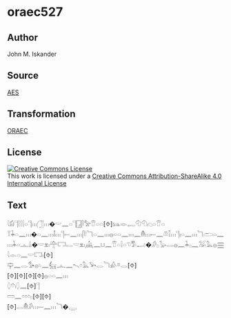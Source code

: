 # oraec527

## Author

John M. Iskander

## Source

[AES](https://github.com/simondschweitzer/aes)

## Transformation

[ORAEC](https://oraec.github.io/)

## License

<a rel="license" href="http://creativecommons.org/licenses/by-sa/4.0/"><img alt="Creative Commons License" style="border-width:0" src="https://i.creativecommons.org/l/by-sa/4.0/88x31.png" /></a><br />This work is licensed under a <a rel="license" href="http://creativecommons.org/licenses/by-sa/4.0/">Creative Commons Attribution-ShareAlike 4.0 International License</a>

## Text

𓇋𓀁𓊹𓍛𓍛𓍛𓏏𓊹𓏥𓃂𓏥�𓎟𓈖𓏏𓊹𓉗𓋴𓅡𓎰𓏏𓏏[⯑]𓃬𓁺𓉻𓄇𓄇𓏤𓆇𓏏𓎰𓏏<br>
𓎝𓇓𓏏𓈖𓏥�𓏏𓈖𓏥𓄤𓏥𓊹𓍿𓈖𓏥𓋴𓎗𓆓𓏏𓈖𓏥𓐍𓏏𓏏𓈖𓏥𓈖𓄟𓏥𓍿𓈖𓌨𓎿𓏥𓊹𓏤𓏏𓈖𓏥𓆓𓂧𓏏𓈖𓏥𓇓𓏏𓊵𓏙�𓎟𓁷𓏤𓊯𓉐𓂋𓎟𓁷𓏤𓊲𓈖𓂓𓈖𓎰𓏏𓍛𓏏𓌆𓀄𓂝�𓀔𓊪𓅭𓂋𓐍𓈖𓇓𓊪𓈖𓅮𓅓𓐍𓈗𓇋𓁹𓏏𓈖𓎟𓉐𓏤[⯑]<br>
𓊡𓈖𓂋𓅜𓐍𓄼𓈖𓃶𓂜𓈖𓍇𓏌𓅓𓅨𓂋𓆓𓀉𓎼𓂋[⯑]<br>
[⯑][⯑][⯑][⯑]𓐍𓏏𓏏𓈖𓏥<br>
𓆭𓄣𓏤𓆭𓈖[⯑]𓊹<br>
𓏠𓈖𓏌𓏌𓏌𓊪[⯑][⯑]<br>
[⯑]𓂋𓄟𓀔𓏥𓍿𓈖𓏥𓆓�𓇾<br>
